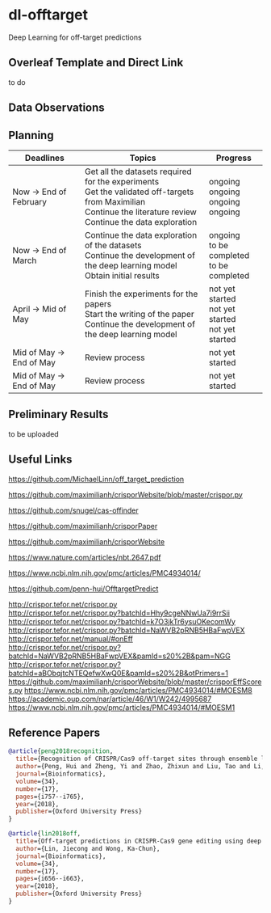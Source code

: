 # dl-offtarget

Deep Learning for off-target predictions


## Overleaf Template and Direct Link
to do 

## 

## Data Observations


## Planning 

| Deadlines     | Topics        | Progress      |
| ------------- | ------------- | ------------- |
| Now -> End of February  | Get all the datasets required for the experiments <br> Get the validated off-targets from Maximilian <br> Continue the literature review <br> Continue the data exploration | ongoing <br> ongoing <br> ongoing <br> ongoing|
| Now ->  End of March | Continue the data exploration of the datasets <br> Continue the development of the deep learning model <br> Obtain initial results | ongoing <br> to be completed <br> to be completed | 
| April ->  Mid of May | Finish the experiments for the papers <br> Start the writing of the paper <br> Continue the development of the deep learning model | not yet started <br> not yet started <br> not yet started |
| Mid of May ->  End of May | Review process | not yet started |
| Mid of May ->  End of May | Review process | not yet started |

## Preliminary Results
to be uploaded

## Useful Links
https://github.com/MichaelLinn/off_target_prediction

https://github.com/maximilianh/crisporWebsite/blob/master/crispor.py

https://github.com/snugel/cas-offinder

https://github.com/maximilianh/crisporPaper

https://github.com/maximilianh/crisporWebsite

https://www.nature.com/articles/nbt.2647.pdf

https://www.ncbi.nlm.nih.gov/pmc/articles/PMC4934014/

https://github.com/penn-hui/OfftargetPredict

http://crispor.tefor.net/crispor.py <br>
http://crispor.tefor.net/crispor.py?batchId=Hhy9cgeNNwUa7i9rrSii <br>
http://crispor.tefor.net/crispor.py?batchId=k7O3jkTr6ysuOKecomWy <br>
http://crispor.tefor.net/crispor.py?batchId=NaWVB2pRNB5HBaFwpVEX <br>
http://crispor.tefor.net/manual/#onEff <br>
http://crispor.tefor.net/crispor.py?batchId=NaWVB2pRNB5HBaFwpVEX&pamId=s20%2B&pam=NGG
http://crispor.tefor.net/crispor.py?batchId=aBObqjtcNTEQefwXwQ0E&pamId=s20%2B&otPrimers=1
https://github.com/maximilianh/crisporWebsite/blob/master/crisporEffScores.py
https://www.ncbi.nlm.nih.gov/pmc/articles/PMC4934014/#MOESM8
https://academic.oup.com/nar/article/46/W1/W242/4995687
https://www.ncbi.nlm.nih.gov/pmc/articles/PMC4934014/#MOESM1

## Reference Papers

```bibtex
@article{peng2018recognition,
  title={Recognition of CRISPR/Cas9 off-target sites through ensemble learning of uneven mismatch distributions},
  author={Peng, Hui and Zheng, Yi and Zhao, Zhixun and Liu, Tao and Li, Jinyan},
  journal={Bioinformatics},
  volume={34},
  number={17},
  pages={i757--i765},
  year={2018},
  publisher={Oxford University Press}
}
```

```bibtex
@article{lin2018off,
  title={Off-target predictions in CRISPR-Cas9 gene editing using deep learning},
  author={Lin, Jiecong and Wong, Ka-Chun},
  journal={Bioinformatics},
  volume={34},
  number={17},
  pages={i656--i663},
  year={2018},
  publisher={Oxford University Press}
}
```
